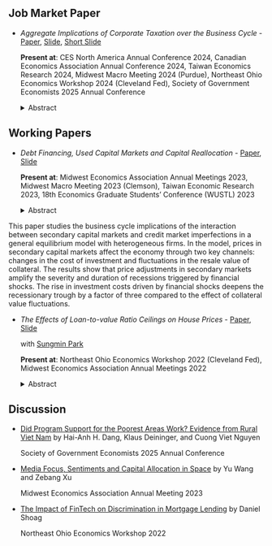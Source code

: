 ## Job Market Paper

<!--- <span style="color:#07568e">Aggregate Implications of Corporate Taxation over the Business Cycle</span> - [Paper](pdf/BonusDepreciation/bonusdepreciation_paper.pdf), [Slide](pdf/BonusDepreciation/bonusdepreciation_slide.pdf)-->
- *Aggregate Implications of Corporate Taxation over the Business Cycle* - [Paper](pdf/BonusDepreciation/bonusdepreciation_paper.pdf), [Slide](pdf/BonusDepreciation/bonusdepreciation_slide.pdf), [Short Slide](pdf/BonusDepreciation/bonusdepreciation_slide_short.pdf)

    **Present at**: CES North America Annual Conference 2024, Canadian Economics Association Annual Conference 2024, Taiwan Economics Research 2024, Midwest Macro Meeting 2024 (Purdue), Northeast Ohio Economics Workshop 2024 (Cleveland Fed), Society of Government Economists 2025 Annual Conference

    <details>
        <summary>Abstract</summary>
        Corporate tax deductions are widely employed as countercyclical policies, yet their impact on the business cycle and interactions with other policies remain largely understudied.
        I examine the cyclical implications of such deductions by developing a novel dynamic stochastic general equilibrium model in which firms face credit market imperfections and idiosyncratic productivity shocks.
        In my model, firms' investment decisions are distorted by collateralized borrowing and corporate taxation, and investment expenditures can be deducted from taxable income through targeted or untargeted accelerated depreciation policies.
        My model quantitatively replicates empirical estimates of the distribution of short-run elasticities of investment across firm size to changes in deduction policies.
        I show that raising deductions can reduce the severity and persistence of recessions by alleviating capital misallocation for productive firms.
        Applying my model to the policies in the US 2017 Tax Cuts and Jobs Act, I find that the targeted policy is 30 percent more effective than the untargeted policy in stimulating aggregate output.
        Furthermore, combining both policies reduces the overall effectiveness by 17 percent, revealing potential inefficiencies in current US tax policy implementation.
    </details>

## Working Papers

<!--- <span style="color:#07568e">Debt Financing, Used Capital Market and Capital Reallocation</span> - [Paper](pdf/UsedKCollateral/UsedKCollateral.pdf), [Slide](pdf/UsedKCollateral/20230519MMMPresentation.pdf)-->
- *Debt Financing, Used Capital Markets and Capital Reallocation* - [Paper](pdf/UsedKCollateral/UsedKCollateral.pdf), [Slide](pdf/UsedKCollateral/20230519MMMPresentation.pdf)

    **Present at**: Midwest Economics Association Annual Meetings 2023, Midwest Macro Meeting 2023 (Clemson), Taiwan Economic Research 2023, 18th Economics Graduate Students’ Conference (WUSTL) 2023

    <details>
        <summary>Abstract</summary>
This paper studies the business cycle implications of the interaction between secondary capital markets and credit market imperfections in a general equilibrium model with heterogeneous firms.
In the model, prices in secondary capital markets affect the economy through two key channels: changes in the cost of investment and fluctuations in the resale value of collateral.
The results show that price adjustments in secondary markets amplify the severity and duration of recessions triggered by financial shocks.
The rise in investment costs driven by financial shocks deepens the recessionary trough by a factor of three compared to the effect of collateral value fluctuations.
    </details>

<!--- <span style="color:#07568e">The Effects of Loan-to-value Ratio Ceilings on House Prices</span> - [Paper](https://papers.ssrn.com/sol3/papers.cfm?abstract_id=3943908), [Slide](pdf/LTVHousingPrice/Houseprice_slides_HJChen_SungminPark_Nov042022_NOEWorkshop.pdf)-->
- *The Effects of Loan-to-value Ratio Ceilings on House Prices* - [Paper](https://papers.ssrn.com/sol3/papers.cfm?abstract_id=3943908), [Slide](pdf/LTVHousingPrice/Houseprice_slides_HJChen_SungminPark_Nov042022_NOEWorkshop.pdf)

    with [Sungmin Park](https://www.sungminparkecon.com/)

    **Present at**: Northeast Ohio Economics Workshop 2022 (Cleveland Fed), Midwest Economics Association Annual Meetings 2022

    <details>
        <summary>Abstract</summary>
        Loan-to-value ratio (LTV) ceiling is a government policy that puts a cap on households' mortgages relative to their house value, often intended to reduce booms in house prices.
        This paper studies the effects of this policy on house prices, using a simple two-period overlapping-generations model featuring within-generation inequality.
        In contrast to popular belief, we find that a strict (low) loan-to-value ratio ceiling raises long-run house prices, as lenders respond to the policy by substituting from mortgage lending to purchasing more houses.
        The policy's positive effect on house prices is more severe with greater inequality.
        A strict ceiling is especially harmful to the poor.
        Taxes can only intensify the positive effect on house prices, although they can mitigate the adverse effects on welfare.
    </details>

## Discussion

- [Did Program Support for the Poorest Areas Work? Evidence from Rural Viet Nam](pdf/Discussion/Dang_Deininger_Nguyen_2024_discussion.pdf) by Hai-Anh H. Dang, Klaus Deininger, and Cuong Viet Nguyen

    Society of Government Economists 2025 Annual Conference

- [Media Focus, Sentiments and Capital Allocation in Space](pdf/Discussion/MEA_Mar_31_2023/build/Discuss_Wang_Xu.pdf) by Yu Wang and Zebang Xu

    Midwest Economics Association Annual Meeting 2023

- [The Impact of FinTech on Discrimination in Mortgage Lending](pdf/Discussion/NOEWorshop_NOV_04_2022/build/DiscussionSlides.pdf) by Daniel Shoag

    Northeast Ohio Economics Workshop 2022
